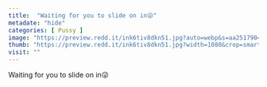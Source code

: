 ```yaml
---
title:  "Waiting for you to slide on in😜"
metadate: "hide"
categories: [ Pussy ]
image: "https://preview.redd.it/ink6tiv8dkn51.jpg?auto=webp&s=aa251790435256cd67a29b709980e8415c425ef1"
thumb: "https://preview.redd.it/ink6tiv8dkn51.jpg?width=1080&crop=smart&auto=webp&s=08939a5dc21ac58907335760cee5873c9bad2c76"
visit: ""
---
```

Waiting for you to slide on in😜
